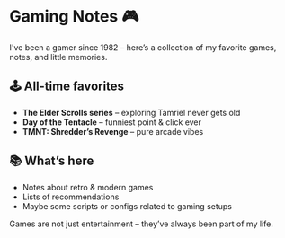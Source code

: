 # Gaming Notes 🎮  

I've been a gamer since 1982 – here’s a collection of my favorite games, notes, and little memories.  

## 🕹️ All-time favorites
- **The Elder Scrolls series** – exploring Tamriel never gets old    
- **Day of the Tentacle** – funniest point & click ever  
- **TMNT: Shredder’s Revenge** – pure arcade vibes  

## 📚 What’s here
- Notes about retro & modern games  
- Lists of recommendations  
- Maybe some scripts or configs related to gaming setups  

Games are not just entertainment – they’ve always been part of my life.  
